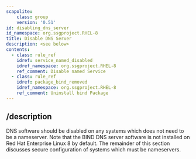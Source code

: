 ```yaml
---
scapolite:
    class: group
    version: '0.51'
id: disabling_dns_server
id_namespace: org.ssgproject.RHEL-8
title: Disable DNS Server
description: <see below>
contents:
  - class: rule_ref
    idref: service_named_disabled
    idref_namespace: org.ssgproject.RHEL-8
    ref_comment: Disable named Service
  - class: rule_ref
    idref: package_bind_removed
    idref_namespace: org.ssgproject.RHEL-8
    ref_comment: Uninstall bind Package
---
```



## /description

DNS
software should be disabled on any systems which does not need to be a
nameserver. Note that the BIND DNS server software is not installed on
Red Hat Enterprise Linux 8 by default. The remainder of this section
discusses secure configuration of systems which must be nameservers.
